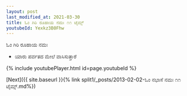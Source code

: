 ```yaml
---
layout: post
last_modified_at: 2021-03-30
title: ಓಂ ಗಿರಿ ರೂಹಾಯ ನಮಃ ೧೧ ಟೈಮ್ಸ್
youtubeId: Yexkz3B0Fhw
---
```

 
 
 ಓಂ ಗಿರಿ ರೂಹಾಯ ನಮಃ  
 
 -  ಯಾರು ಪರ್ವತದ ಮೇಲೆ ವಾಸಿಸುತ್ತಾರೆ 
 
  
 
  
 
 
 
 
 
 


{% include youtubePlayer.html id=page.youtubeId %}
 
[Next]({{ site.baseurl }}{% link  split1/_posts/2013-02-02-ಓಂ ನಭಾಸೆ ನಮಃ ೧೧ ಟೈಮ್ಸ್.md%})
 
